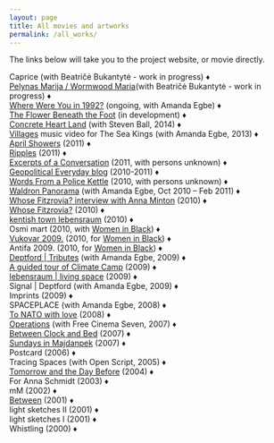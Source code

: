 ```yaml
---
layout: page
title: All movies and artworks
permalink: /all_works/
---
```


The links below will take you to the project website, or movie directly.

Caprice (with Beatričė Bukantytė - work in progress) ♦  
[Pelynas Marija / Wormwood Maria](https://www.rastko.co.uk//images/screenshot.png)(with Beatričė Bukantytė - work in progress) ♦  
[Where Were You in 1992?](http://1992.maydayrooms.org) (ongoing, with Amanda Egbe) ♦  
[The Flower Beneath the Foot](http://www.the-flower-beneath-the-foot.com/) (in development) ♦  
[Concrete Heart Land](http://concreteheartland.info) (with Steven Ball, 2014) ♦  
[Villages](https://www.youtube.com/watch?v=4qBcCHTn-ic) music video for The Sea Kings (with Amanda Egbe, 2013) ♦  
[April Showers](https://rosedetivoli.github.io/april_showers/) (2011) ♦  
[Ripples](https://rosedetivoli.github.io/april_showers/) (2011) ♦  
[Excerpts of a Conversation](https://amp.0x2620.org/BPQ/player/00:00:02.876) (2011, with persons unknown) ♦  
[Geopolitical Everyday blog](https://geopoliticaleveryday.wordpress.com/) (2010-2011) ♦  
[Words From a Police Kettle](https://amp.0x2620.org/BPO/player) (2010, with persons unknown) ♦  
[Waldron Panorama](https://rosedetivoli.github.io/waldron/) (with Amanda Egbe, Oct 2010 – Feb 2011) ♦  
[Whose Fitzrovia? interview with Anna Minton](https://rosedetivoli.github.io/april_showers/) (2010) ♦  
[Whose Fitzrovia?](https://rosedetivoli.github.io/april_showers/) (2010) ♦  
[kentish town lebensraum](https://rosedetivoli.github.io/ktlebensraum/) (2010) ♦  
Osmi mart (2010, with [Women in Black](http://zeneucrnom.org/index.php?option=com_content&task=view&id=600&Itemid=124)) ♦  
[Vukovar 2009.](https://rosedetivoli.github.io/vukovar/) (2010, for [Women in Black](http://zeneucrnom.org/index.php?option=com_content&task=view&id=600&Itemid=124)) ♦  
Antifa 2009. (2010, for [Women in Black](http://zeneucrnom.org/index.php?option=com_content&task=view&id=600&Itemid=124)) ♦  
[Deptford | Tributes](http://www.deptfordtributes.co.uk/) (with Amanda Egbe, 2009) ♦  
[A guided tour of Climate Camp](https://www.youtube.com/watch?v=rLQRGaEfJ2A) (2009) ♦  
[lebensraum | living space](https://rosedetivoli.github.io/lebensraum/) (2009) ♦  
Signal | Deptford (with Amanda Egbe, 2009) ♦  
Imprints (2009) ♦  
SPACEPLACE (with Amanda Egbe, 2008) ♦  
[To NATO with love](https://rosedetivoli.github.io/nato/) (2008) ♦  
[Operations](http://eng.o3one.rs/category/archives/page/28/) (with Free Cinema Seven, 2007) ♦  
[Between Clock and Bed](http://www.studycollection.org.uk/works/between-clock-and-bed) (2007) ♦  
[Sundays in Majdanpek](http://www.studycollection.co.uk/sundaysinmajdanpek/) (2007) ♦  
Postcard (2006) ♦  
Tracing Spaces (with Open Script, 2005) ♦  
[Tomorrow and the Day Before](https://rosedetivoli.github.io/tadb/) (2004) ♦  
For Anna Schmidt (2003) ♦  
mM (2002) ♦  
[Between](https://rosedetivoli.github.io/between/) (2001) ♦  
light sketches II (2001) ♦  
light sketches I (2001) ♦  
Whistling (2000) ♦  
